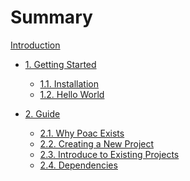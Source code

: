 # Summary

[Introduction](README.md)

* [1. Getting Started](getting-started/README.md)
  * [1.1. Installation](getting-started/installation.md)
  * [1.2. Hello World](getting-started/hello-world.md)

* [2. Guide](guide/README.md)
  * [2.1. Why Poac Exists](guide/why-poac-exists.md)
  * [2.2. Creating a New Project](guide/creating-a-new-project.md)
  * [2.3. Introduce to Existing Projects](guide/introduce-to-existing-projects.md)
  * [2.4. Dependencies](guide/dependencies.md)

  <!-- * [2.5. Package Layout](guide/package-layout.md)
  * [2.6. poac.toml vs poac.lock](guide/poac-toml-vs-poac-lock.md)
  * [2.7. Tests](guide/tests.md)
  * [2.8. Continuous Integration](guide/continuous-integration.md)
  * [2.9. Build Cache](guide/build-cache.md) -->

<!-- * [3. Reference](reference/README.md)
  * [3.1. Specifying Dependencies](reference/specifying-dependencies.md)
  * [3.2. The Manifest Format](reference/manifest.md)
  * [3.3. Configuration](reference/configuration.md)
  * [3.4. Environment Variables](reference/environment-variables.md)
  * [3.5. Build Scripts](reference/build-scripts.md)
  * [3.6. Publishing on poac.pm](reference/publishing.md)
  * [3.7. Package ID Specifications](reference/pkgid-spec.md)
  * [3.8. Source Replacement](reference/source-replacement.md)
  * [3.9. External Tools](reference/external-tools.md)
  * [3.10. Registries](reference/registries.md) -->

<!-- * [4. Commands](commands/README.md)
  * [4.1. General Commands](commands/general-commands/README.md)

  * [4.2. Manifest Commands](commands/manifest-commands/README.md)
    * [4.2.1. graph](commands/manifest-commands/graph.md)
    * [4.2.2. update](commands/manifest-commands/update.md)

  * [4.3. Package Commands](commands/package-commands/README.md)
    * [4.3.1. cache](commands/package-commands/cache.md)
    * [4.3.2. install](commands/package-commands/install.md)
    * [4.3.3. new](commands/package-commands/new.md)
    * [4.3.4. uninstall](commands/package-commands/uninstall.md)

  * [4.4. Build Commands](commands/build-commands/README.md)
    * [4.4.1. build](commands/build-commands/build.md)
    * [4.4.2. cleanup](commands/build-commands/cleanup.md)

  * [4.5. Publishing Commands](commands/publishing-commands/README.md)

* [5. API Guidelines](api-guidelines/README.md)
  * [5.1. Naming](api-guidelines/naming.md) -->
